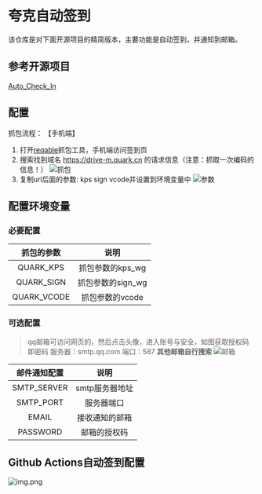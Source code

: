 # 夸克自动签到
该仓库是对下面开源项目的精简版本，主要功能是自动签到，并通知到邮箱。
## 参考开源项目

[Auto_Check_In](https://github.com/BNDou/Auto_Check_In/blob/main/checkIn_Quark.py)

## 配置

抓包流程：
【手机端】

1. 打开[reqable](https://reqable.com/zh-CN/)抓包工具，手机端访问签到页
2. 搜索找到域名 https://drive-m.quark.cn 的请求信息（注意：抓取一次编码的信息！）
   ![抓包](docs/抓包.jpg)
3. 复制url后面的参数: kps sign vcode并设置到环境变量中
   ![参数](docs/复制.png)

## 配置环境变量

### 必要配置

|    抓包的参数    |      说明      |
|:-----------:|:------------:|
|  QUARK_KPS  | 抓包参数的kps_wg  |
| QUARK_SIGN  | 抓包参数的sign_wg |
| QUARK_VCODE |  抓包参数的vcode  |

### 可选配置

> qq邮箱可访问网页的，然后点击头像，进入账号与安全，如图获取授权码即密码
> 服务器：smtp.qq.com 端口：587
> **其他邮箱自行搜索**
![邮箱](docs/邮箱配置.png)

|   邮件通知配置    |    说明     |
|:-----------:|:---------:|
| SMTP_SERVER | smtp服务器地址 |
|  SMTP_PORT  |   服务器端口   |
|    EMAIL    |  接收通知的邮箱  |
|  PASSWORD   |  邮箱的授权码   |

## Github Actions自动签到配置

![img.png](docs/secrets.png)
